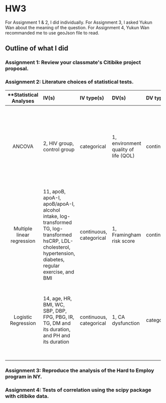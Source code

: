 # HW3
For Assignment 1 & 2, I did individually.
For Assignment 3, I asked Yukun Wan about the meaning of the question.
For Assignment 4, Yukun Wan recommanded me to use geoJson file to read.

## Outline of what I did
### Assignment 1: Review your classmate's Citibike project proposal.

### Assignment 2: Literature choices of statistical tests.

| **Statistical Analyses	|  IV(s)  |  IV type(s) |  DV(s)  |  DV type(s)  |  Control Var | Control Var type  | Question to be answered | _H0_ | alpha | link to paper **|
|:----------:|:----------|:------------|:-------------|:-------------|:------------|:------------- |:------------------|:----:|:-------:|:-------|
 ANCOVA	 | 2, HIV group, control group | categorical | 1, environment quality of life (QOL)| continuous | 1, the effect of location of residence | categorical | 	Does people living with HIV (PLWH) who received provision of antiretroviral treatment (ART) have higher quality of life (QOL) for environment domains?| There shows lower or the same scores for the HIV group after controlling for the effect of location of residence | 0.05 | [Higher Quality of Life and Lower Depression for People on ART in Uganda as Compared to a Community Control Group](http://journals.plos.org/plosone/article?id=10.1371/journal.pone.0105154) |
 Multiple linear regression	 | 11, apoB, apoA-I, apoB/apoA-I, alcohol intake, log-transformed TG, log-transformed hsCRP, LDL-cholesterol, hypertension, diabetes, regular exercise, and BMI | continuous, categorical | 1, Framingham risk score| continuous | N/A | N/A | 	Examine the association between the risk factors of CHD and the risk for CHD estimated by FRS | There is no correlation between the risk factors of CHD and the risk for CHD estimated by FRS | 0.05 | [Prediction of Risk Factors for Coronary Heart Disease Using Framingham Risk Score in Korean Men](http://journals.plos.org/plosone/article?id=10.1371/journal.pone.0045030) |
 Logistic Regression	 | 14, age, HR, BMI, WC, SBP, DBP, FPG, PBG, IR, TG, DM and its duration, and PH and its duration | continuous, categorical | 1, CA dysfunction| categorical | N/A | N/A | 	 Estimate the potential risk factors of cardiovascular autonomic (CA) dysfunction | All factors are not significantly associated with CA dysfunction | 0.05 | [Comparison of Prediction Model for Cardiovascular Autonomic Dysfunction Using Artificial Neural Network and Logistic Regression Analysis](http://journals.plos.org/plosone/article?id=10.1371/journal.pone.0070571) |
|||||||||


### Assignment 3: Reproduce the analysis of the Hard to Employ program in NY.

### Assignment 4: Tests of correlation using the scipy package with citibike data.
